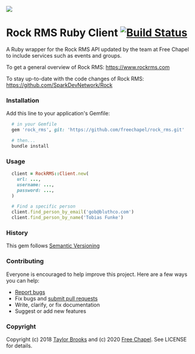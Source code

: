 ![](https://www.rockrms.com/Themes/RockExternal/Assets/Images/rock-logo.svg)

# Rock RMS Ruby Client [![Build Status](https://travis-ci.org/taylorbrooks/rock_rms.svg?branch=master)](https://travis-ci.org/taylorbrooks/rock_rms)

A Ruby wrapper for the Rock RMS API updated by the team at Free Chapel to include services such as events and groups.

To get a general overview of Rock RMS: https://www.rockrms.com

To stay up-to-date with the code changes of Rock RMS: https://github.com/SparkDevNetwork/Rock

### Installation
Add this line to your application's Gemfile:
````ruby
  # in your Gemfile
  gem 'rock_rms', git: 'https://github.com/freechapel/rock_rms.git'

  # then...
  bundle install
````

### Usage
````ruby
  client = RockRMS::Client.new(
    url: ...,
    username: ...,
    password: ...,
  )

  # Find a specific person
  client.find_person_by_email('gob@bluthco.com')
  client.find_person_by_name('Tobias Funke')
````

### History

This gem follows [Semantic Versioning](http://semver.org/)

### Contributing

Everyone is encouraged to help improve this project. Here are a few ways you can help:

- [Report bugs](https://github.com/taylorbrooks/rock_rms/issues)
- Fix bugs and [submit pull requests](https://github.com/taylorbrooks/rock_rms/pulls)
- Write, clarify, or fix documentation
- Suggest or add new features

### Copyright
Copyright (c) 2018 [Taylor Brooks](https://github.com/taylorbrooks) and (c) 2020 [Free Chapel](https://github.com/freechapel). See LICENSE for details.
